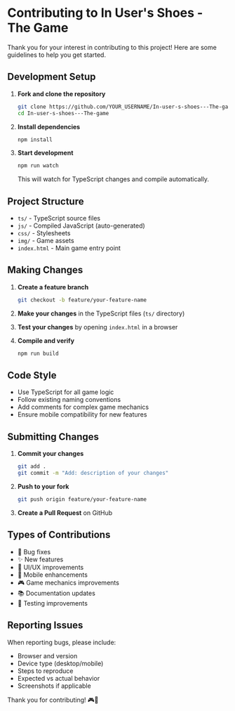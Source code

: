 # Contributing to In User's Shoes - The Game

Thank you for your interest in contributing to this project! Here are some guidelines to help you get started.

## Development Setup

1. **Fork and clone the repository**
   ```bash
   git clone https://github.com/YOUR_USERNAME/In-user-s-shoes---The-game.git
   cd In-user-s-shoes---The-game
   ```

2. **Install dependencies**
   ```bash
   npm install
   ```

3. **Start development**
   ```bash
   npm run watch
   ```
   This will watch for TypeScript changes and compile automatically.

## Project Structure

- `ts/` - TypeScript source files
- `js/` - Compiled JavaScript (auto-generated)
- `css/` - Stylesheets
- `img/` - Game assets
- `index.html` - Main game entry point

## Making Changes

1. **Create a feature branch**
   ```bash
   git checkout -b feature/your-feature-name
   ```

2. **Make your changes** in the TypeScript files (`ts/` directory)

3. **Test your changes** by opening `index.html` in a browser

4. **Compile and verify**
   ```bash
   npm run build
   ```

## Code Style

- Use TypeScript for all game logic
- Follow existing naming conventions
- Add comments for complex game mechanics
- Ensure mobile compatibility for new features

## Submitting Changes

1. **Commit your changes**
   ```bash
   git add .
   git commit -m "Add: description of your changes"
   ```

2. **Push to your fork**
   ```bash
   git push origin feature/your-feature-name
   ```

3. **Create a Pull Request** on GitHub

## Types of Contributions

- 🐛 Bug fixes
- ✨ New features
- 🎨 UI/UX improvements
- 📱 Mobile enhancements
- 🎮 Game mechanics improvements
- 📚 Documentation updates
- 🧪 Testing improvements

## Reporting Issues

When reporting bugs, please include:
- Browser and version
- Device type (desktop/mobile)
- Steps to reproduce
- Expected vs actual behavior
- Screenshots if applicable

Thank you for contributing! 🎮👟
